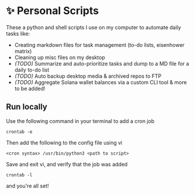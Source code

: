# ✨ Personal Scripts
These a python and shell scripts I use on my computer to automate daily tasks like:
- Creating markdown files for task management (to-do lists, eisenhower matrix)
- Cleaning up misc files on my desktop
- *(TODO)* Summarize and auto-prioritize tasks and dump to a MD file for a daily to-do list
- *(TODO)* Auto backup desktop media & archived repos to FTP
- *(TODO)* Aggregate Solana wallet balances via a custom CLI tool
& more to be added!

## Run locally
Use the following command in your terminal to add a cron job
```
crontab -e
```
Then add the following to the config file using vi
```
<cron syntax> /usr/bin/python3 <path to script>
```
Save and exit vi, and verify that the job was added
```
crontab -l
```
and you're all set!
